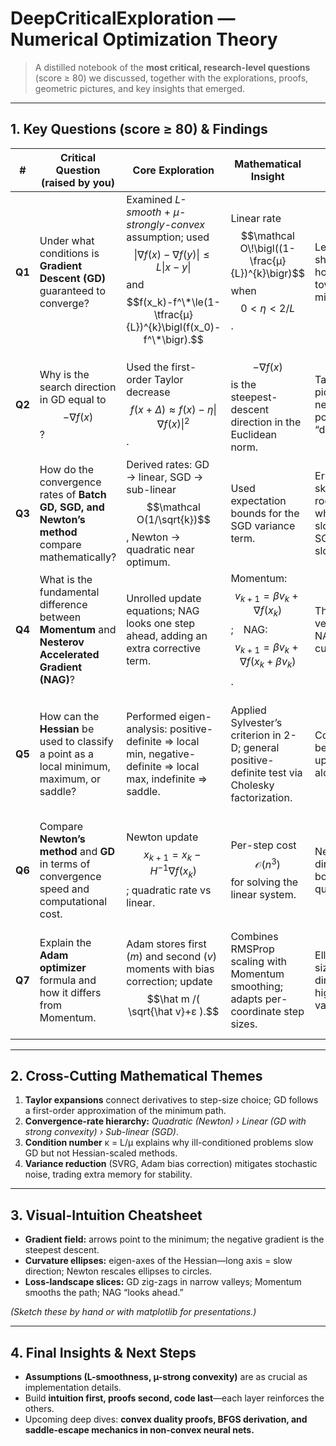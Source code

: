 # DeepCriticalExploration — Numerical Optimization Theory  

> A distilled notebook of the **most critical, research-level questions** (score ≥ 80) we discussed, together with the explorations, proofs, geometric pictures, and key insights that emerged.

---

## 1. Key Questions (score ≥ 80) & Findings  

| # | Critical Question (raised by you) | Core Exploration | Mathematical Insight | Visual / Geometric Intuition | Final Insight |
|---|-----------------------------------|------------------|----------------------|------------------------------|---------------|
| **Q1** | Under what conditions is **Gradient Descent (GD)** guaranteed to converge? | Examined *L-smooth* + *µ-strongly-convex* assumption; used $$\|\nabla f(x)-\nabla f(y)\|\le L\|x-y\|$$ and $$f(x_k)-f^\*\le(1-\tfrac{µ}{L})^{k}\bigl(f(x_0)-f^\*\bigr).$$ | Linear rate $$\mathcal O\!\bigl((1-\frac{µ}{L})^{k}\bigr)$$ when $$0<\eta<2/L$$. | Level-set ellipses shrink homothetically toward the minimizer. | **Step size** must respect the curvature upper bound *L* to ensure descent. |
| **Q2** | Why is the search direction in GD equal to $$-\nabla f(x)$$? | Used the first-order Taylor decrease $$f(x+\Delta)\approx f(x)-\eta\|\nabla f(x)\|^{2}$$. | $$-\nabla f(x)$$ is the steepest-descent direction in the Euclidean norm. | Tangent-plane picture: the negative gradient points straight “downhill.” | Optimal in a first-order sense; other norms lead to pre-conditioned directions. |
| **Q3** | How do the convergence rates of **Batch GD, SGD, and Newton’s method** compare mathematically? | Derived rates: GD → linear, SGD → sub-linear $$\mathcal O(1/\sqrt{k})$$, Newton → quadratic near optimum. | Used expectation bounds for the SGD variance term. | Error-curve sketch: Newton rockets down when close, GD slopes steadily, SGD flattens slowly. | Choosing an algorithm trades data-pass cost against accuracy. |
| **Q4** | What is the fundamental difference between **Momentum** and **Nesterov Accelerated Gradient (NAG)**? | Unrolled update equations; NAG looks one step ahead, adding an extra corrective term. | Momentum: $$v_{k+1}=βv_{k}+∇f(x_{k})$$; NAG: $$v_{k+1}=βv_{k}+∇f(x_{k}+βv_{k})$$. | The velocity vector overshoots; NAG “anticipates” curvature. | NAG typically converges faster in narrow valleys. |
| **Q5** | How can the **Hessian** be used to classify a point as a local minimum, maximum, or saddle? | Performed eigen-analysis: positive-definite ⇒ local min, negative-definite ⇒ local max, indefinite ⇒ saddle. | Applied Sylvester’s criterion in 2-D; general positive-definite test via Cholesky factorization. | Contour map bends upward/downward along eigen-axes. | The Hessian guides second-order methods and curvature-aware step sizes. |
| **Q6** | Compare **Newton’s method** and **GD** in terms of convergence speed and computational cost. | Newton update $$x_{k+1}=x_{k}-H^{-1}\nabla f(x_k)$$; quadratic rate vs linear. | Per-step cost $$\mathcal O(n^{3})$$ for solving the linear system. | Newton “jumps” directly to the bottom in a quadratic bowl. | Best when dimension is moderate or Hessian structure is exploitable. |
| **Q7** | Explain the **Adam optimizer** formula and how it differs from Momentum. | Adam stores first (*m*) and second (*v*) moments with bias correction; update $$\hat m /( \sqrt{\hat v}+ε ).$$ | Combines RMSProp scaling with Momentum smoothing; adapts per-coordinate step sizes. | Elliptical step sizes shrink in directions with high gradient variance. | Excellent on sparse gradients—may diverge without proper weight decay. |

---

## 2. Cross-Cutting Mathematical Themes  

1. **Taylor expansions** connect derivatives to step-size choice; GD follows a first-order approximation of the minimum path.  
2. **Convergence-rate hierarchy:** *Quadratic (Newton) › Linear (GD with strong convexity) › Sub-linear (SGD)*.  
3. **Condition number** κ = L/µ explains why ill-conditioned problems slow GD but not Hessian-scaled methods.  
4. **Variance reduction** (SVRG, Adam bias correction) mitigates stochastic noise, trading extra memory for stability.  

---

## 3. Visual-Intuition Cheatsheet  

- **Gradient field:** arrows point to the minimum; the negative gradient is the steepest descent.  
- **Curvature ellipses:** eigen-axes of the Hessian—long axis = slow direction; Newton rescales ellipses to circles.  
- **Loss-landscape slices:** GD zig-zags in narrow valleys; Momentum smooths the path; NAG “looks ahead.”  

*(Sketch these by hand or with matplotlib for presentations.)*

---

## 4. Final Insights & Next Steps  

- **Assumptions (L-smoothness, µ-strong convexity)** are as crucial as implementation details.  
- Build **intuition first, proofs second, code last**—each layer reinforces the others.  
- Upcoming deep dives: **convex duality proofs, BFGS derivation, and saddle-escape mechanics in non-convex neural nets.**  

